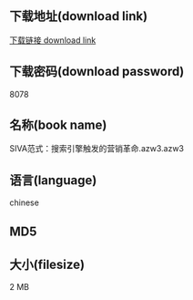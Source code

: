 ## 下载地址(download link)
[下载链接 download link](https://tutu365.netlify.app/?s=SIVA%E8%8C%83%E5%BC%8F%EF%BC%9A%E6%90%9C%E7%B4%A2%E5%BC%95%E6%93%8E%E8%A7%A6%E5%8F%91%E7%9A%84%E8%90%A5%E9%94%80%E9%9D%A9%E5%91%BD.azw3)

## 下载密码(download password)
8078

## 名称(book name)
SIVA范式：搜索引擎触发的营销革命.azw3.azw3

## 语言(language)
chinese

## MD5


## 大小(filesize)
2 MB
